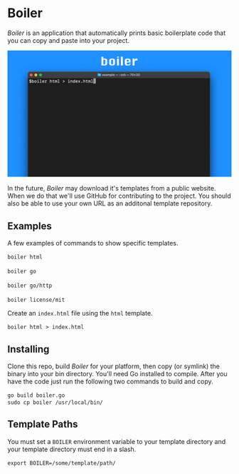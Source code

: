# Boiler

_Boiler_ is an application that automatically prints basic boilerplate code that you can copy and paste into your project.

![Boiler CLI Examples](docs/image/boiler.gif)

In the future, _Boiler_ may download it's templates from a public website. When we do that we'll use GitHub for contributing to the project. You should also be able to use your own URL as an additonal template repository.


## Examples

A few examples of commands to show specific templates.

```
boiler html

boiler go

boiler go/http

boiler license/mit
```

Create an `index.html` file using the `html` template.

```
boiler html > index.html
```


## Installing

Clone this repo, build _Boiler_ for your platform, then copy (or symlink) the binary into your bin directory. You'll need Go installed to compile. After you have the code just run the following two commands to build and copy.

```
go build boiler.go
sudo cp boiler /usr/local/bin/
```


## Template Paths

You must set a `BOILER` environment variable to your template directory and your template directory must end in a slash.

```
export BOILER=/some/template/path/
```
